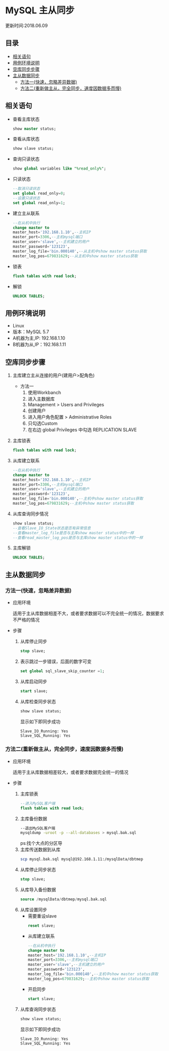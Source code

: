 # MySQL 主从同步
更新时间:2018.06.09

目录
---
<!-- TOC depthFrom:2 updateOnSave:true -->

- [相关语句](#相关语句)
- [用例环境说明](#用例环境说明)
- [空库同步步骤](#空库同步步骤)
- [主从数据同步](#主从数据同步)
    - [方法一(快速，忽略差异数据)](#方法一快速忽略差异数据)
    - [方法二(重新做主从，完全同步，速度因数据多而慢)](#方法二重新做主从完全同步速度因数据多而慢)

<!-- /TOC -->

## 相关语句
+ 查看主库状态
    ```sql
    show master status;
    ```
+ 查看从库状态
    ```sql
    show slave status;
    ```
+ 查询只读状态
    ```sql
    show global variables like "%read_only%";
    ```
+ 只读状态
    ```sql
    --取消只读状态
    set global read_only=0;
    --设置只读状态
    set global read_only=1;
    ```

+ 建立主从联系
    ```sql
    --在从机中执行
    change master to 
    master_host='192.168.1.10',--主机IP
    master_port=3306,--主机mysql端口
    master_user='slave',--主机建立的用户
    master_password='123123',
    master_log_file='bin.000140',--从主机中show master status获取
    master_log_pos=679831629;--从主机中show master status获取
    ```

+ 锁表
    ```sql
    flush tables with read lock; 
    ```
+ 解锁
    ```sql
    UNLOCK TABLES;
    ```

## 用例环境说明

+ Linux
+ 版本：MySQL 5.7
+ A机器为主,IP: 192.168.1.10
+ B机器为从,IP：192.168.1.11





## 空库同步步骤

1. 主库建立主从连接的用户(建用户>配角色)
    + 方法一
        1. 使用Workbanch
        2. 进入主数据库
        3. Management > Users and Privileges
        4. 创建用户
        5. 进入用户角色配置 > Administrative Roles
        6. 只勾选Custom
        7. 在右边 global Privileges 中勾选 REPLICATION SLAVE
        
1. 主库锁表
    ```sql
    flush tables with read lock; 
    ```
1. 从库建立联系
    ```sql
    --在从机中执行
    change master to 
    master_host='192.168.1.10',--主机IP
    master_port=3306,--主机mysql端口
    master_user='slave',--主机建立的用户
    master_password='123123',
    master_log_file='bin.000140',--主机中show master status获取
    master_log_pos=679831629;--主机中show master status获取
    ```
2. 从库查询同步情况
    ```sql
    show slave status;
    --查看Slave_IO_State状态是否有异常信息
    --查看master_log_file是否与主库show master status中的一样
    --查看read_master_log_pos是否与主库show master status中的一样
    ```
1. 主库解锁
    ```sql
    UNLOCK TABLES;
    ```

## 主从数据同步

### 方法一(快速，忽略差异数据)

+ 应用环境

    适用于主从库数据相差不大，或者要求数据可以不完全统一的情况，数据要求不严格的情况 

+ 步骤
    1. 从库停止同步

        ```sql
        stop slave;
        ```
    1. 表示跳过一步错误，后面的数字可变
    
        ```sql
        set global sql_slave_skip_counter =1;
        ```
        
    1. 从库启动同步

        ```sql
        start slave;
        ```
    
    1. 从库检查同步状态

        ```sql
        show slave status;
        ```
        
        显示如下即同步成功
        
        ```
        Slave_IO_Running: Yes 
        Slave_SQL_Running: Yes 
        ```

### 方法二(重新做主从，完全同步，速度因数据多而慢)

+ 应用环境

    适用于主从库数据相差较大，或者要求数据完全统一的情况

+ 步骤

    1. 主库锁表
        ```sql
        --进入MySQL客户端
        flush tables with read lock; 
        ```
    2. 主库备份数据
        ```sh
        --退出MySQL客户端
        mysqldump -uroot -p --all-databases > mysql.bak.sql 
        ```
        ps:找个大点的分区导
    3. 主库传送数据到从库
        ```sh
        scp mysql.bak.sql mysql@192.168.1.11:/mysqlData/dbtmep
        ```
    4. 从库停止同步状态
        ```sql
        stop slave;
        ```
    5. 从库导入备份数据
        ```sql
        source /mysqlData/dbtmep/mysql.bak.sql 
        ```
    6. 从库设置同步
        + 需要重设slave
            ```sql
            reset slave;
            ```
        + 从库建立联系
            ```sql
            --在从机中执行
            change master to 
            master_host='192.168.1.10',--主机IP
            master_port=3306,--主机mysql端口
            master_user='slave',--主机建立的用户
            master_password='123123',
            master_log_file='bin.000140',--主机中show master status获取
            master_log_pos=679831629;--主机中show master status获取
            ```
        + 开启同步
            ```sql
            start slave;
            ```
    7. 从库查询同步状态
         ```sql
        show slave status;
        ```
        显示如下即同步成功
        ```
        Slave_IO_Running: Yes 
        Slave_SQL_Running: Yes 
        ```